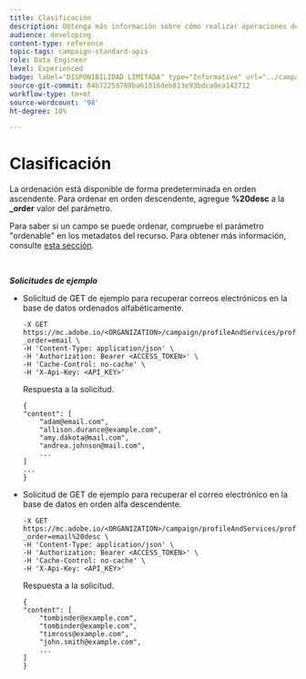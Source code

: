 ```yaml
---
title: Clasificación
description: Obtenga más información sobre cómo realizar operaciones de ordenación
audience: developing
content-type: reference
topic-tags: campaign-standard-apis
role: Data Engineer
level: Experienced
badge: label="DISPONIBILIDAD LIMITADA" type="Informative" url="../campaign-standard-migration-home.md" tooltip="Restringido a usuarios migrados por el Campaign Standard"
source-git-commit: 84b72258789ba61016deb813e93bdca0ea142712
workflow-type: tm+mt
source-wordcount: '98'
ht-degree: 10%

---
```


# Clasificación

La ordenación está disponible de forma predeterminada en orden ascendente. Para ordenar en orden descendente, agregue **%20desc** a la **_order** valor del parámetro.

Para saber si un campo se puede ordenar, compruebe el parámetro &quot;ordenable&quot; en los metadatos del recurso. Para obtener más información, consulte [esta sección](metadata-mechanism.md).

<br/>

***Solicitudes de ejemplo***

* Solicitud de GET de ejemplo para recuperar correos electrónicos en la base de datos ordenados alfabéticamente.

  ```
  -X GET https://mc.adobe.io/<ORGANIZATION>/campaign/profileAndServices/profile/email?_order=email \
  -H 'Content-Type: application/json' \
  -H 'Authorization: Bearer <ACCESS_TOKEN>' \
  -H 'Cache-Control: no-cache' \
  -H 'X-Api-Key: <API_KEY>'
  ```

  Respuesta a la solicitud.

  ```
  {
  "content": [
      "adam@email.com",
      "allison.durance@example.com",
      "amy.dakota@mail.com",
      "andrea.johnson@mail.com",
      ...
  ]
  ...
  }
  ```

* Solicitud de GET de ejemplo para recuperar el correo electrónico en la base de datos en orden alfa descendente.

  ```
  -X GET https://mc.adobe.io/<ORGANIZATION>/campaign/profileAndServices/profile/email?_order=email%20desc \
  -H 'Content-Type: application/json' \
  -H 'Authorization: Bearer <ACCESS_TOKEN>' \
  -H 'Cache-Control: no-cache' \
  -H 'X-Api-Key: <API_KEY>'
  ```

  Respuesta a la solicitud.

  ```
  {
  "content": [
      "tombinder@example.com",
      "tombinder@example.com",
      "timross@example.com",
      "john.smith@example.com",
      ...
  ]
  }
  ```
